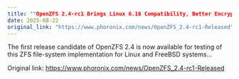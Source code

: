 ```yaml
---
title: ""OpenZFS 2.4-rc1 Brings Linux 6.16 Compatibility, Better Encryption Performance With AVX2""
date: 2025-08-22
original_link: "https://www.phoronix.com/news/OpenZFS_2.4-rc1-Released"
---
```


The first release candidate of OpenZFS 2.4 is now available for testing of this ZFS file-system implementation for Linux and FreeBSD systems...

Original link: https://www.phoronix.com/news/OpenZFS_2.4-rc1-Released